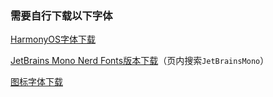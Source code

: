 ### 需要自行下载以下字体

[HarmonyOS字体下载](https://developer.harmonyos.com/cn/docs/design/des-guides/font-0000001157868583)

[JetBrains Mono Nerd Fonts版本下载](https://github.com/ryanoasis/nerd-fonts/releases/latest)（页内搜索`JetBrainsMono`）

[图标字体下载](https://github.com/mozilla/twemoji-colr/releases/latest)
